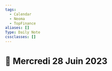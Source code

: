 ```yaml
---
tags:
  - Calendar
  - Neoma
  - TopFinance
aliases: []
Type: Daily Note
cssclasses: []
---
```

# 📆 Mercredi 28 Juin 2023























